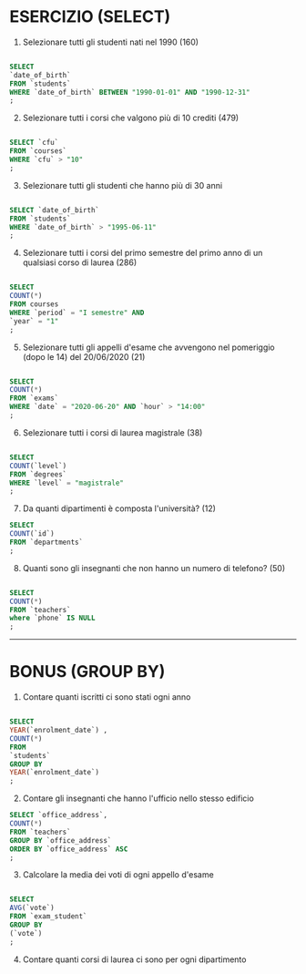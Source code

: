 # ESERCIZIO (SELECT)

1. Selezionare tutti gli studenti nati nel 1990 (160)

```SQL

SELECT
`date_of_birth`
FROM `students`
WHERE `date_of_birth` BETWEEN "1990-01-01" AND "1990-12-31"
;

```

2. Selezionare tutti i corsi che valgono più di 10 crediti (479)

```SQL

SELECT `cfu`
FROM `courses`
WHERE `cfu` > "10"
;

```

3. Selezionare tutti gli studenti che hanno più di 30 anni

```SQL

SELECT `date_of_birth`
FROM `students`
WHERE `date_of_birth` > "1995-06-11"
;

```

4. Selezionare tutti i corsi del primo semestre del primo anno di
   un qualsiasi corso di laurea (286)

```SQL

SELECT
COUNT(*)
FROM courses
WHERE `period` = "I semestre" AND
`year` = "1"
;


```

5. Selezionare tutti gli appelli d'esame che avvengono nel pomeriggio (dopo le 14) del 20/06/2020 (21)

```SQL

SELECT
COUNT(*)
FROM `exams`
WHERE `date` = "2020-06-20" AND `hour` > "14:00"
;

```

6. Selezionare tutti i corsi di laurea magistrale (38)

```SQL

SELECT
COUNT(`level`)
FROM `degrees`
WHERE `level` = "magistrale"
;

```

7. Da quanti dipartimenti è composta l'università? (12)

```SQL
SELECT
COUNT(`id`)
FROM `departments`
;

```

8. Quanti sono gli insegnanti che non hanno un numero di telefono? (50)

```SQL

SELECT
COUNT(*)
FROM `teachers`
where `phone` IS NULL
;

```

---

# BONUS (GROUP BY)

1. Contare quanti iscritti ci sono stati ogni anno

```SQL

SELECT
YEAR(`enrolment_date`) ,
COUNT(*)
FROM
`students`
GROUP BY
YEAR(`enrolment_date`)
;

```

2. Contare gli insegnanti che hanno l'ufficio nello stesso edificio

```SQL
SELECT `office_address`,
COUNT(*)
FROM `teachers`
GROUP BY `office_address`
ORDER BY `office_address` ASC
;


```

3. Calcolare la media dei voti di ogni appello d'esame

```SQL

SELECT
AVG(`vote`)
FROM `exam_student`
GROUP BY
(`vote`)
;

```

4. Contare quanti corsi di laurea ci sono per ogni dipartimento
